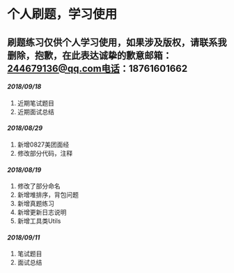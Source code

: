 # 个人刷题，学习使用  
刷题练习仅供个人学习使用，如果涉及版权，请联系我删除，抱歉，在此表达诚挚的歉意邮箱：244679136@qq.com电话：18761601662
--------
#### _2018/09/18_
1. 近期笔试题目
2. 近期面试总结

#### _2018/08/29_  
1. 新增0827美团面经  
2. 修改部分代码，注释

#### _2018/08/19_
1. 修改了部分命名   
2. 新增堆排序，背包问题   
3. 新增真题练习   
4. 新增更新日志说明   
5. 新增工具类Utils

####  _2018/09/11_
1. 笔试题目
2. 面试总结
